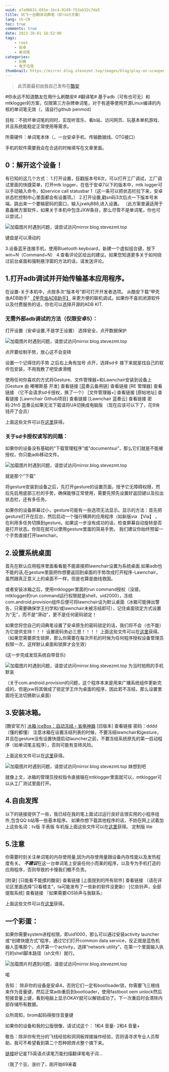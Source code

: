 ```yaml
---
uuid: a7a96631-691e-1bc4-9149-f53ab32c7da5
title: 玩飞一台翻译词典笔（非root方案）
lang: zh-CN
toc: true
comments: true
date: 2023-10-01 16:52:00
tags: 
    - root
    - 安卓
    - 单词笔
categories:
    - 折腾
    - 电子垃圾
thumbnail: https://mirror.blog.stevezmt.top/images/blog/play-on-scanpen/thumb.jpeg
---
```


> 此页面最初由我自己发布在[酷安](https://www.coolapk.com/feed/49767646?shareKey=YWNkMzBmNTU4NmY3NjU1ODhiY2Y~&shareUid=22536770&shareFrom=com.coolapk.market_13.3.6)

#你永远不知道酷友在用什么刷酷安#
#翻译笔# 基于adb（可有也可无）和mtklogger的方案，仅限第三方杂牌单词笔，对于有道等使用开源Linux编译的内核的单词笔无效（，请自行github penmod）

目标：不损坏单词笔的同时，实现听音乐、看b站、访问网页、玩基本单机游戏、并且系统能稳定正常使用等需求。

所需硬件：单词笔本体（，一台安卓手机、传输数据线、OTG接口）

手机的软件需要我会在合适的时候填写在文章里面。

## 0：解开这个设备！
有已知的这几个方式：
1.打开设置，狂戳版本号8次，可以打开工厂调试，工厂调试里面的快捷菜单，打开mtk logger，在低于安卓7以下的版本中，mtk logger可以手动输入命令，如service call statusbar 1（这一条可以把状态栏拉下来，安卓状态栏控制中心里面都会有设置项。）
2.打开设置,戳sn码3次后点一下版本号末端，跳出来一个要输密码的窗口，输入jxwkj888,进入设置。
（此方案普遍适用于嘉鑫微方案软件，如果关于本机中包含JXW条目，那么尽管不是单词笔，你也可以尝试。）

![加载图片时遇到问题，请尝试访问mirror.blog.stevezmt.top](https://mirror.blog.stevezmt.top/images/blog/play-on-scanpen/1.jpg)

键盘是可以滑动的

3.设备蓝牙连接手机，使用Bluetooth keyboard，新建一个虚拟组合键，按下win+N（Command+N）
4.查看评论区给出的建议。如果您知道更多关于如何绕过前台桌面和强制悬浮窗的方法的话，请发送评论。

## 1.打开adb调试并开始传输基本应用程序。
在设置-关于本机中，点按多次“版本号”即可打开开发者选项。
从酷安下载“甲壳虫ADB助手” [【甲壳虫ADB助手】](https://www.coolapk.com/apk/com.didjdk.adbhelper) 来更方便的联机调试。如果你不喜欢闭源软件以及付费服务的话，你也可以选择开源的ADB KIT.

### 无需外部adb调试的方法（仅限安卓5）：
打开设置（安卓设置,不是学王设置）
选择安全，点开数据保护

![加载图片时遇到问题，请尝试访问mirror.blog.stevezmt.top](https://mirror.blog.stevezmt.top/images/blog/play-on-scanpen/2.jpg)

点开要绘制手势，放心这不会变砖

设置一个记得住的手势
之后右上角有加号
点开，选择sd卡
接下来就是找自己的软件包安装，不用我教了吧受虐滑稽

使用任何你喜欢的方式将Gesture、文件管理器+和Lawnchair安装到设备上
[Gesture 由 嘟嘟斯基 开发] 查看链接
[蓝奏云备用链] 查看链接
[RE 管理器] 查看链接
（它不会请求sd卡授权，换了一个）
[文件管理器+] 查看链接
[原帖地址] 查看链接
[Lawnchair Github项目] 查看链接
[Lawnchair 蓝奏云] 查看链接
密码:2fn5
蓝奏云如果无法下载请将UA切换成电脑版
（现在应该可以下了，花9块钱开了会员）

上面这些文件可以在[这里](https://stevezmt.top/sharepoint/)获得。

### 关于sd卡授权读写的问题：
如果你的设备没有基础的“下载管理程序”或”documentsui“，那么它们就是不能被授权，你只能adb移动文件。

![加载图片时遇到问题，请尝试访问mirror.blog.stevezmt.top](https://mirror.blog.stevezmt.top/images/blog/play-on-scanpen/3.jpg)

就是那个“下载”

将gesture安装到设备之后，先打开gesture的设置页面，授予它无障碍权限，然后先启用底部三栏的手势，确保能够正常使用，需要先预先设置好返回键以及拉出状态栏，还有多任务。

如果你的设备屏幕过小，gesture可能有一些选项无法显示。显示的方法：首先把gesture打开在后台，然后启动一个强行横屏的应用程序（如新版via 【Via】 ，在利用多任务切换到gesture。如果这一步没有成功的话，检查屏幕自动旋转是否是打开状态。你现在就可以使用gesture里面的简易手势。
我们建议你始终预留一个手势直接打开lawnchair。

## 2.设置系统桌面
首先在默认应用程序里面看看能不能直接把lawnchair设置为系统桌面.如果adb也不能的话,在gesture里面把你想要返回到桌面的手势改成打开程序-Lawnchair，虽然跟真正意义上的桌面不一样，但是也算是曲线救国。

或者安装冰箱之后，使用mtklogger里面的run command授权（没错，mtklogger的run command运行权限就是shell，uid2000），冻结com.android.provision组件后便可将lawnchair设为默认桌面（冰箱可能弹出警告，只需要确保学王扫学和/或lawnchair未被冻结即可），记住桌面锁定方式设置为“无”，而不是“滑动”，更不是任何密码锁定！

如果您将您自己的词典笔设置了安卓原生的密码锁定的话，我们将不会（也不能）为它提供支持！！！
设置密码务必三思！！！！
上面这些文件可以在[这里](https://stevezmt.top/sharepoint/)获得。
（如果您需要原生锁屏，那么你需要在每次开机的时候为任何程序授权设备管理员权限一次，这样默认桌面和锁屏才会生效）

(这一步完成发现系统自带音乐)

![加载图片时遇到问题，请尝试访问mirror.blog.stevezmt.top](https://mirror.blog.stevezmt.top/images/blog/play-on-scanpen/4.jpg)
为当时拍照的手机默哀

（关于com.android.provision的问题，这个程序本来是用来广播系统组件更新完成的，但是jxw将其做成了锁定学王作为桌面的程序，因此若不冻结，那么设置里面将无法切换默认桌面）
## 3.安装冰箱。
[酷安官方] [冰箱 IceBox：自动冻结・省电神器](http://www.coolapk.com/apk/com.catchingnow.icebox)
[旧版本] 查看链接
密码：dddd（懂的都懂）
注意冰箱在设置冻结列表的时候，不要冻结lawnchair和gesture，并且在gesture没有设置快捷启动launcher之前，不要冻结系统原先的第一启动程序（如单词笔主程序），否则可能有变砖风险。

上面这些文件可以在[这里](https://stevezmt.top/sharepoint/)获得。

![加载图片时遇到问题，请尝试访问mirror.blog.stevezmt.top](https://mirror.blog.stevezmt.top/images/blog/play-on-scanpen/5.jpg)
妹想到吧

就像上文，冰箱的管理员授权指令直接输在mtklogger里面就可以，mtklogger可以从工厂测试里面打开。

## 4.自由发挥
以下的链接提供了一些，我已经在我的笔上面试过运行良好且很实用的小程序组件,包含QQ b站等一些基本程序。
如果你想下载其他程序的话，不妨在网上试着加上这些名词：tv版 手表版 车机版上面这些文件可以在[这里](https://stevezmt.top/sharepoint/)获得。 定制版 lite

## 5.注意
你需要时刻关注单词笔的内存使用量,因为内存使用量跟设备内存性能以及发热程度有关。
***不建议***在这一台单词笔上安装任何小而美的程序，以及专为手机打造的应用程序，否则导致的卡慢我们概不负责。

[附录]
[只能看不能摸的酷安] 查看链接
[上面提到的所有软件] 查看链接
（请在评论区里面选择“只看楼主”，ta可能发布了一些新的软件没更新）
[亿些铃声，全部提取系统] 查看链接
『如果需要iOS铃声与我联系』

上面这些文件可以在[这里](https://stevezmt.top/sharepoint/)获得。

## 一个彩蛋：
如果你需要system进程权限，即uid1000，那么可以通过安装activity launcher或“创建快捷方式”程序，通过它们打开common data service，反正就是蓝色机器人歪嘴那个，点开第一个activity，选择“network utility”，在第一个里面输入执行的shell脚本路径（sh文件）就行。

![加载图片时遇到问题，请尝试访问mirror.blog.stevezmt.top](https://mirror.blog.stevezmt.top/images/blog/play-on-scanpen/6.jpg)

喏

告知：
除非你的设备是安卓4，否则它们一定有bootloader锁，你需要飞三根线来作为音量键，然后正常adb重启到bootloader，使用fastboot oem unlock然后短接音量上键，看到电脑上显示OKAY就可以解锁成功了。下一次重启时会清除内部存储所有数据。

众所周知，brom起码得按住音量键

如果你的设备和我的公版很像，请试试这个：
1和4 音量-
2和4 音量+

敬告：除非你有充分的飞线经验和洞洞板焊接操作经验，否则请寻求专业人员帮助，我可不希望看到第二个怨种把焊点整个摘下来。

[链接](https://mobile.yangkeduo.com/duo_coupon_landing.html?goods_id=440355635847&pid=13436888_221973215&goods_sign=E9b2xO1zPBNLXBNhwfDchu9rOlfmjN_89g_J7rMXyru4)好记星T5英语点读笔万能扫描翻译笔电子词...

（我了个豆，涨价了，刚开始69来着